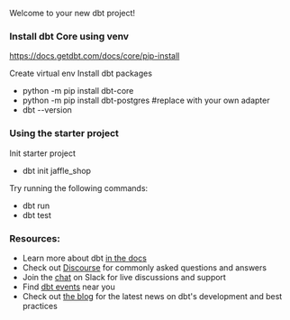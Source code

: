 Welcome to your new dbt project!

### Install dbt Core using venv
https://docs.getdbt.com/docs/core/pip-install

Create virtual env
Install dbt packages
- python -m pip install dbt-core
- python -m pip install dbt-postgres #replace with your own adapter
- dbt --version

### Using the starter project
Init starter project
- dbt init jaffle_shop


Try running the following commands:
- dbt run
- dbt test


### Resources:
- Learn more about dbt [in the docs](https://docs.getdbt.com/docs/introduction)
- Check out [Discourse](https://discourse.getdbt.com/) for commonly asked questions and answers
- Join the [chat](https://community.getdbt.com/) on Slack for live discussions and support
- Find [dbt events](https://events.getdbt.com) near you
- Check out [the blog](https://blog.getdbt.com/) for the latest news on dbt's development and best practices
